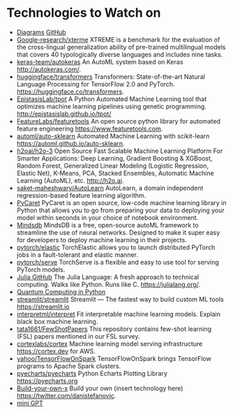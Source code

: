 # Technologies to Watch on
* [Diagrams](https://diagrams.mingrammer.com) [GitHub](https://github.com/mingrammer/diagrams)
* [Google-research/xterme](https://github.com/google-research/xtreme#tasks-and-languages) XTREME is a benchmark for the evaluation of the cross-lingual generalization ability of pre-trained multilingual models that covers 40 typologically diverse languages and includes nine tasks.
* [keras-team/autokeras](https://github.com/keras-team/autokeras) An AutoML system based on Keras http://autokeras.com/.
* [huggingface/transformers](https://github.com/huggingface/transformers) Transformers: State-of-the-art Natural Language Processing for TensorFlow 2.0 and PyTorch. https://huggingface.co/transformers.
* [EpistasisLab/tpot](https://github.com/EpistasisLab/tpot) A Python Automated Machine Learning tool that optimizes machine learning pipelines using genetic programming. http://epistasislab.github.io/tpot/
* [FeatureLabs/featuretools](https://github.com/FeatureLabs/featuretools) An open source python library for automated feature engineering https://www.featuretools.com.
* [automl/auto-sklearn](https://github.com/automl/auto-sklearn) Automated Machine Learning with scikit-learn https://automl.github.io/auto-sklearn.
* [h2oai/h2o-3](https://github.com/h2oai/h2o-3) Open Source Fast Scalable Machine Learning Platform For Smarter Applications: Deep Learning, Gradient Boosting & XGBoost, Random Forest, Generalized Linear Modeling (Logistic Regression, Elastic Net), K-Means, PCA, Stacked Ensembles, Automatic Machine Learning (AutoML), etc. http://h2o.ai.
* [saket-maheshwary/AutoLearn](https://github.com/saket-maheshwary/AutoLearn) AutoLearn, a domain independent regression-based feature learning algorithm.
* [PyCaret](https://pycaret.org/) PyCaret is an open source, low-code machine learning library in Python that allows you to go from preparing your data to deploying your model within seconds in your choice of notebook environment.
* [Mindsdb](https://www.mindsdb.com/) MindsDB is a free, open-source autoML framework to streamline the use of neural networks. Designed to make it super easy for developers to deploy machine learning in their projects.
* [pytorch/elastic](https://github.com/pytorch/elastic) TorchElastic allows you to launch distributed PyTorch jobs in a fault-tolerant and elastic manner.
* [pytorch/serve](https://github.com/pytorch/serve) TorchServe is a flexible and easy to use tool for serving PyTorch models.
* [Julia GitHub](https://github.com/JuliaLang/julia) The Julia Language: A fresh approach to technical computing. Walks like Python. Runs like C. https://julialang.org/.
* [Quantum Computing in Python](https://github.com/sponsors/The-Singularity-Research)
* [streamlit/streamlit](https://github.com/streamlit/streamlit) Streamlit — The fastest way to build custom ML tools https://streamlit.io
* [interpretml/interpret](https://github.com/interpretml/interpret) Fit interpretable machine learning models. Explain black box machine learning.
* [tata1661/FewShotPapers](https://github.com/tata1661/FewShotPapers) This repository contains few-shot learning (FSL) papers mentioned in our FSL survey.
* [cortexlabs/cortex](https://github.com/cortexlabs/cortex) Machine learning model serving infrastructure https://cortex.dev for AWS.
* [yahoo/TensorFlowOnSpark](https://github.com/yahoo/TensorFlowOnSpark) TensorFlowOnSpark brings TensorFlow programs to Apache Spark clusters.
* [pyecharts/pyecharts](https://github.com/pyecharts/pyecharts) Python Echarts Plotting Library https://pyecharts.org
* [Build-your-own-x](https://github.com/danistefanovic/build-your-own-x) Build your own (insert technology here) https://twitter.com/danistefanovic.
* [mini GPT](https://mp.weixin.qq.com/s/qwz6uJ_s7Gj8RblfV1fHFQ)
